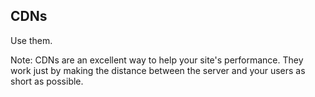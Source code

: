 <h2>CDN<span class="small">s</span></h2>

Use them.

Note:
CDNs are an excellent way to help your site's performance. They work just by making the distance between the server and your users as short as possible.
